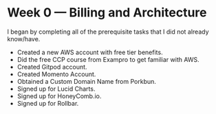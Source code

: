 # Week 0 — Billing and Architecture

I began by completing all of the prerequisite tasks that I did not already know/have.

- Created a new AWS account with free tier benefits.
- Did the free CCP course from Exampro to get familiar with AWS.
- Created Gitpod account.
- Created Momento Account.
- Obtained a Custom Domain Name from Porkbun.
- Signed up for Lucid Charts.
- Signed up for HoneyComb.io.
- Signed up for Rollbar.
